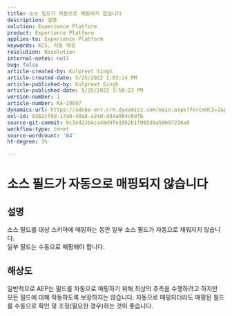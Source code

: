 ```yaml
---
title: 소스 필드가 자동으로 매핑되지 않습니다
description: 설명
solution: Experience Platform
product: Experience Platform
applies-to: Experience Platform
keywords: KCS, 자동 매핑
resolution: Resolution
internal-notes: null
bug: false
article-created-by: Kulpreet Singh
article-created-date: 5/25/2022 1:03:14 PM
article-published-by: Kulpreet Singh
article-published-date: 5/25/2022 3:58:23 PM
version-number: 1
article-number: KA-19697
dynamics-url: https://adobe-ent.crm.dynamics.com/main.aspx?forceUCI=1&pagetype=entityrecord&etn=knowledgearticle&id=c91c2f02-2bdc-ec11-a7b6-0022480b05aa
exl-id: 8382cf0d-17a0-40a8-a24d-d84a004c69fb
source-git-commit: 0c3e421beca46d9fe1952b1f98538a50697216a0
workflow-type: tm+mt
source-wordcount: '84'
ht-degree: 3%

---
```


# 소스 필드가 자동으로 매핑되지 않습니다

## 설명

소스 필드를 대상 스키마에 매핑하는 동안 일부 소스 필드가 자동으로 채워지지 않습니다.
<br>일부 필드는 수동으로 매핑해야 합니다.

## 해상도


일반적으로 AEP는 필드를 자동으로 매핑하기 위해 최상의 추측을 수행하려고 하지만 모든 필드에 대해 작동하도록 보장하지는 않습니다. 자동으로 매핑되더라도 매핑된 필드를 수동으로 확인 및 조정(필요한 경우)하는 것이 좋습니다.
